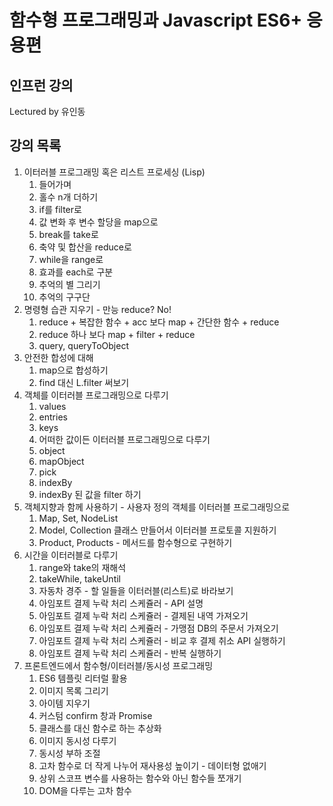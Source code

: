# 함수형 프로그래밍과 Javascript ES6+ 응용편

## 인프런 강의
Lectured by 유인동

## 강의 목록

1. 이터러블 프로그래밍 혹은 리스트 프로세싱 (Lisp)
   1. 들어가며
   2. 홀수 n개 더하기
   3. if를 filter로
   4. 값 변화 후 변수 할당을 map으로
   5. break를 take로
   6. 축약 및 합산을 reduce로
   7. while을 range로
   8. 효과를 each로 구분
   9. 추억의 별 그리기
   10. 추억의 구구단
2. 명령형 습관 지우기 - 만능 reduce? No!
   1. reduce + 복잡한 함수 + acc 보다 map + 간단한 함수 + reduce
   2. reduce 하나 보다 map + filter + reduce
   3. query, queryToObject
3. 안전한 합성에 대해
   1. map으로 합성하기
   2. find 대신 L.filter 써보기
4. 객체를 이터러블 프로그래밍으로 다루기
   1. values
   2. entries
   3. keys
   4. 어떠한 값이든 이터러블 프로그래밍으로 다루기
   5. object
   6. mapObject
   7. pick
   8. indexBy
   9. indexBy 된 값을 filter 하기
5. 객체지향과 함께 사용하기 - 사용자 정의 객체를 이터러블 프로그래밍으로
   1. Map, Set, NodeList
   2. Model, Collection 클래스 만들어서 이터러블 프로토콜 지원하기
   3. Product, Products - 메서드를 함수형으로 구현하기
6. 시간을 이터러블로 다루기
   1. range와 take의 재해석
   2. takeWhile, takeUntil
   3. 자동차 경주 - 할 일들을 이터러블(리스트)로 바라보기
   4. 아임포트 결제 누락 처리 스케쥴러 - API 설명
   5. 아임포트 결제 누락 처리 스케쥴러 - 결제된 내역 가져오기
   6. 아임포트 결제 누락 처리 스케쥴러 - 가맹점 DB의 주문서 가져오기
   7. 아임포트 결제 누락 처리 스케쥴러 - 비교 후 결제 취소 API 실행하기
   8. 아임포트 결제 누락 처리 스케쥴러 - 반복 실행하기
7. 프론트엔드에서 함수형/이터러블/동시성 프로그래밍
   1. ES6 템플릿 리터럴 활용
   2. 이미지 목록 그리기
   3. 아이템 지우기
   4. 커스텀 confirm 창과 Promise
   5. 클래스를 대신 함수로 하는 추상화
   6. 이미지 동시성 다루기
   7. 동시성 부하 조절
   8. 고차 함수로 더 작게 나누어 재사용성 높이기 - 데이터형 없애기
   9. 상위 스코프 변수를 사용하는 함수와 아닌 함수들 쪼개기
   10. DOM을 다루는 고차 함수
